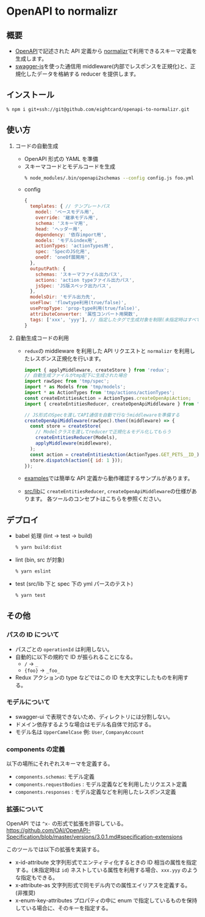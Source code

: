 # OpenAPI to normalizr

## 概要

- [OpenAPI](https://github.com/OAI/OpenAPI-Specification)で記述された API 定義から [normalizr](https://github.com/paularmstrong/normalizr)で利用できるスキーマ定義を生成します。
- [swagger-js](https://github.com/swagger-api/swagger-js)を使った通信用 middleware(内部でレスポンスを正規化)と、正規化したデータを格納する reducer を提供します。

## インストール

```bash
% npm i git+ssh://git@github.com/eightcard/openapi-to-normalizr.git
```

## 使い方

1. コードの自動生成

   - OpenAPI 形式の YAML を準備
   - スキーマコードとモデルコードを生成
     ```bash
     % node_modules/.bin/openapi2schemas --config config.js foo.yml
     ```
   - config
     ```js
     {
       templates: { // テンプレートパス
         model: 'ベースモデル用',
         override: '継承モデル用',
         schema: 'スキーマ用',
         head: 'ヘッダー用',
         dependency: '依存import用',
         models: 'モデルindex用',
         actionTypes: 'actionTypes用',
         spec: 'SpecのJS化用',
         oneOf: 'oneOf展開用',
       },
       outputPath: {
         schemas: 'スキーマファイル出力パス',
         actions: 'action typeファイル出力パス',
         jsSpec: 'JS版スペック出力パス',
       },
       modelsDir: 'モデル出力先',
       useFlow: 'flowtype利用(true/false)',
       usePropType: 'prop-type利用(true/false)',
       attributeConverter: '属性コンバート用関数',
       tags: ['xxx', 'yyy'], // 指定したタグで生成対象を制限(未指定時はすべてのパスが対象)
     }
     ```

2. 自動生成コードの利用

   - `redux`の middleware を利用した API リクエストと `normalizr` を利用したレスポンス正規化を行います。

     ```js
     import { applyMiddleware, createStore } from 'redux';
     // 自動生成ファイルがtmp配下に生成された場合
     import rawSpec from 'tmp/spec';
     import * as Models from 'tmp/models';
     import * as ActionTypes from 'tmp/actions/actionTypes';
     const createEntitiesAction = ActionTypes.createOpenApiAction;
     import { createEntitiesReducer, createOpenApiMiddleware } from 'openapi-to-normalizr';

     // JS形式のSpecを渡してAPI通信を自動で行なうmiddlewareを準備する
     createOpenApiMiddleware(rawSpec).then((middleware) => {
       const store = createStore(
         // Modelクラスを渡してreducerで正規化＆モデル化してもらう
         createEntitiesReducer(Models),
         applyMiddleware(middleware),
       );
       const action = createEntitiesAction(ActionTypes.GET_PETS__ID_);
       store.dispatch(action({ id: 1 }));
     });
     ```

   - [examples](./examples/README.md)では簡単な API 定義から動作確認するサンプルがあります。
   - [src/lib](./src/lib/README.md)に `createEntitiesReducer`, `createOpenApiMiddleware`の仕様があります。
     各ツールのコンセプトはこちらを参照ください。

## デプロイ

- babel 処理 (lint -> test -> build)
  ```sh
  % yarn build:dist
  ```
- lint (bin, src が対象)
  ```sh
  % yarn eslint
  ```
- test (src/lib 下と spec 下の yml パースのテスト)
  ```sh
  % yarn test
  ```

## その他

### パスの ID について

- パスごとの `operationId` は利用しない。
- 自動的に以下の規約で ID が振られることになる。
  - `/` -> `_`
  - `{foo}` -> `_foo_`
- Redux アクションの type などではこの ID を大文字にしたものを利用する。

### モデルについて

- swagger-ui で表現できないため、ディレクトリには分割しない。
- ドメイン依存するような場合はモデル名自体で対応する。
- モデル名は `UpperCamelCase`
  例: `User`, `CompanyAccount`

### components の定義

以下の場所にそれぞれスキーマを定義する。

- `components.schemas`: モデル定義
- `components.requestBodies` : モデル定義などを利用したリクエスト定義
- `components.responses` : モデル定義などを利用したレスポンス定義

### 拡張について

OpenAPI では `^x-` の形式で拡張を許容している。
https://github.com/OAI/OpenAPI-Specification/blob/master/versions/3.0.1.md#specification-extensions

このツールでは以下の拡張を実装する。

- x-id-attribute
  文字列形式でエンティティ化するときの ID 相当の属性を指定する。(未指定時は `id`)
  ネストしている属性を利用する場合、`xxx.yyy` のような指定もできる。
- x-attribute-as
  文字列形式で同モデル内での属性エイリアスを定義する。 (非推奨)
- x-enum-key-attributes
  プロパティの中に enum で指定しているものを保持している場合に、そのキーを指定する。
